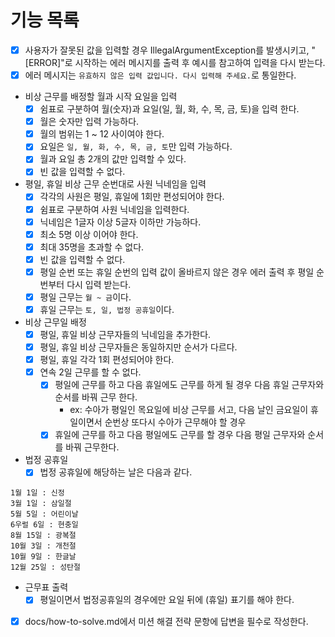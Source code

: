 # 기능 목록

- [x] 사용자가 잘못된 값을 입력할 경우 IllegalArgumentException를 발생시키고,
    "[ERROR]"로 시작하는 에러 메시지를 출력 후 예시를 참고하여 입력을 다시 받는다.
- [x] 에러 메시지는 `유효하지 않은 입력 값입니다. 다시 입력해 주세요.`로 통일한다.

- 비상 근무를 배정할 월과 시작 요일을 입력
  - [x] 쉼표로 구분하여 월(숫자)과 요일(일, 월, 화, 수, 목, 금, 토)을 입력 한다.
  - [x] 월은 숫자만 입력 가능하다.
  - [x] 월의 범위는 1 ~ 12 사이여야 한다.
  - [x] 요일은 `일, 월, 화, 수, 목, 금, 토`만 입력 가능하다.
  - [x] 월과 요일 총 2개의 값만 입력할 수 있다.
  - [x] 빈 값을 입력할 수 없다.

- 평일, 휴일 비상 근무 순번대로 사원 닉네임을 입력
  - [x] 각각의 사원은 평일, 휴일에 1회만 편성되어야 한다.
  - [x] 쉼표로 구분하여 사원 닉네임을 입력한다.
  - [x] 닉네임은 1글자 이상 5글자 이하만 가능하다.
  - [x] 최소 5명 이상 이어야 한다.
  - [x] 최대 35명을 초과할 수 없다.
  - [x] 빈 값을 입력할 수 없다.
  - [x] 평일 순번 또는 휴일 순번의 입력 값이 올바르지 않은 경우 에러 출력 후 평일 순번부터 다시 입력 받는다.
  - [x] 평일 근무는 `월 ~ 금`이다.
  - [x] 휴일 근무는 `토, 일, 법정 공휴일`이다.

- 비상 근무일 배정
  - [x] 평일, 휴일 비상 근무자들의 닉네임을 추가한다.
  - [x] 평일, 휴일 비상 근무자들은 동일하지만 순서가 다르다.
  - [x] 평일, 휴일 각각 1회 편성되어야 한다.
  - [x] 연속 2일 근무를 할 수 없다.
    - [x] 평일에 근무를 하고 다음 휴일에도 근무를 하게 될 경우 다음 휴일 근무자와 순서를 바꿔 근무 한다.
      - ex: 수아가 평일인 목요일에 비상 근무를 서고, 다음 날인 금요일이 휴일이면서 순번상 또다시 수아가 근무해야 할 경우
    - [x] 휴일에 근무를 하고 다음 평일에도 근무를 할 경우 다음 평일 근무자와 순서를 바꿔 근무한다.

- 법정 공휴일
  - [x] 법정 공휴일에 해당하는 날은 다음과 같다.
```angular2html
1월 1일 : 신정
3월 1일 : 삼일절
5월 5일 : 어린이날
6우럴 6일 : 현충일
8월 15일 : 광복절
10월 3일 : 개천절
10월 9일 : 한글날
12월 25일 : 성탄절
```

- 근무표 출력
  - [x] 평일이면서 법정공휴일의 경우에만 요일 뒤에 (휴일) 표기를 해야 한다.

- [x] docs/how-to-solve.md에서 미션 해결 전략 문항에 답변을 필수로 작성한다.